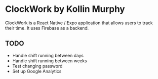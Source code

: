 # ClockWork by Kollin Murphy

ClockWork is a React Native / Expo application that allows users to track their time. It uses Firebase as a backend.

## TODO

- Handle shift running between days
- Handle shift running between weeks
- Test changing password
- Set up Google Analytics

